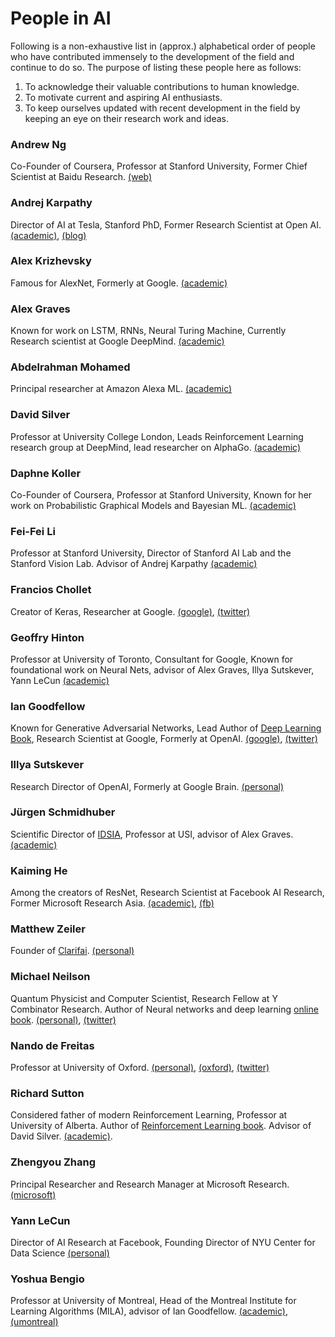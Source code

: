 # People in AI

Following is a non-exhaustive list in (approx.) alphabetical order of people who have contributed immensely to the development of the field and continue to do so. The purpose of listing these people here as follows:
1. To acknowledge their valuable contributions to human knowledge.
2. To motivate current and aspiring AI enthusiasts.
3. To keep ourselves updated with recent development in the field by keeping an eye on their research work and ideas.


### Andrew Ng
Co-Founder of Coursera, Professor at Stanford University, Former Chief Scientist at Baidu Research. [(web)](www.andrewng.org/)

### Andrej Karpathy
Director of AI at Tesla, Stanford PhD, Former Research Scientist at Open AI. [(academic)](https://cs.stanford.edu/people/karpathy/), [(blog)](http://karpathy.github.io/)

### Alex Krizhevsky
Famous for AlexNet, Formerly at Google. [(academic)](https://www.cs.toronto.edu/~kriz/)

### Alex Graves
Known for work on LSTM, RNNs, Neural Turing Machine, Currently Research scientist at Google DeepMind.  [(academic)](https://www.cs.toronto.edu/~graves/)

### Abdelrahman Mohamed
Principal researcher at Amazon Alexa ML. [(academic)](http://www.cs.toronto.edu/~asamir/)

### David Silver
Professor at University College London, Leads Reinforcement Learning research group at DeepMind, lead researcher on AlphaGo. [(academic)](http://www0.cs.ucl.ac.uk/staff/d.silver/web/Home.html)

### Daphne Koller
Co-Founder of Coursera, Professor at Stanford University, Known for her work on Probabilistic Graphical Models and Bayesian ML. [(academic)](http://ai.stanford.edu/users/koller/)

### Fei-Fei Li
Professor at Stanford University, Director of Stanford AI Lab and the Stanford Vision Lab. Advisor of Andrej Karpathy [(academic)](http://vision.stanford.edu/feifeili/)

### Francios Chollet
Creator of Keras, Researcher at Google. [(google)](https://research.google.com/pubs/105096.html), [(twitter)](https://twitter.com/fchollet)

### Geoffry Hinton
Professor at University of Toronto, Consultant for Google, Known for foundational work on Neural Nets, advisor of Alex Graves, Illya Sutskever, Yann LeCun [(academic)](http://www.cs.toronto.edu/~hinton/)

### Ian Goodfellow
Known for Generative Adversarial Networks, Lead Author of [Deep Learning Book](www.deeplearningbook.org), Research Scientist at Google, Formerly at OpenAI. [(google)](https://research.google.com/pubs/105214.html), [(twitter)](https://twitter.com/goodfellow_ian?lang=en)

### Illya Sutskever
Research Director of OpenAI, Formerly at Google Brain. [(personal)](http://www.cs.toronto.edu/~ilya/)

### Jürgen Schmidhuber
Scientific Director of [IDSIA](http://www.idsia.ch/), Professor at USI, advisor of Alex Graves. [(academic)](http://people.idsia.ch/~juergen/)

### Kaiming He
Among the creators of ResNet, Research Scientist at Facebook AI Research, Former Microsoft Research Asia. [(academic)](http://kaiminghe.com/), [(fb)](https://research.fb.com/people/he-kaiming/)

### Matthew Zeiler
Founder of [Clarifai](https://www.clarifai.com/about). [(personal)](http://www.matthewzeiler.com/)

### Michael Neilson
Quantum Physicist and Computer Scientist, Research Fellow at Y Combinator Research. Author of Neural networks and deep learning [online book](http://neuralnetworksanddeeplearning.com/). [(personal)](michaelnielsen.org), [(twitter)](https://twitter.com/michael_nielsen)

### Nando de Freitas
Professor at University of Oxford. [(personal)](http://www.cs.ubc.ca/~nando/), [(oxford)](https://www.cs.ox.ac.uk/people/nando.defreitas/), [(twitter)](https://twitter.com/nandodf?lang=en)

### Richard Sutton
Considered father of modern Reinforcement Learning, Professor at University of Alberta. Author of [Reinforcement Learning book](http://incompleteideas.net/book/the-book-2nd.html). Advisor of David Silver. [(academic)](http://incompleteideas.net/).

### Zhengyou  Zhang
Principal Researcher and Research Manager at Microsoft Research. [(microsoft)](https://www.microsoft.com/en-us/research/people/zhang/)

### Yann LeCun
Director of AI Research at Facebook, Founding Director of NYU Center for Data Science [(personal)](http://yann.lecun.com/)


### Yoshua Bengio
Professor at University of Montreal, Head of the Montreal Institute for Learning Algorithms (MILA), advisor of Ian Goodfellow. [(academic)](https://mila.quebec/en/person/bengio-yoshua/), [(umontreal)](http://www.iro.umontreal.ca/~bengioy/yoshua_en/index.html)
